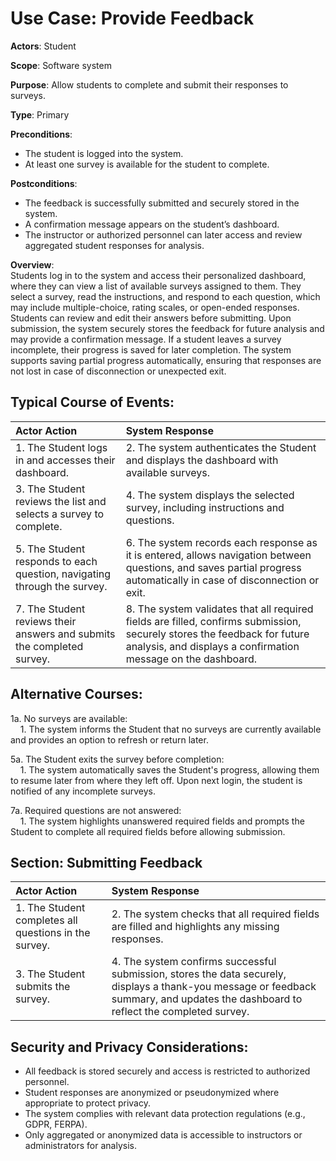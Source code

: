Use Case: Provide Feedback
=================================
**Actors**: Student

**Scope**: Software system

**Purpose**: Allow students to complete and submit their responses to surveys.

**Type**: Primary

**Preconditions**:
- The student is logged into the system.
- At least one survey is available for the student to complete.

**Postconditions**:
- The feedback is successfully submitted and securely stored in the system.
- A confirmation message appears on the student’s dashboard.
- The instructor or authorized personnel can later access and review aggregated student responses for analysis.

**Overview**:  
Students log in to the system and access their personalized dashboard, where they can view a list of available surveys assigned to them. They select a survey, read the instructions, and respond to each question, which may include multiple-choice, rating scales, or open-ended responses. Students can review and edit their answers before submitting. Upon submission, the system securely stores the feedback for future analysis and may provide a confirmation message. If a student leaves a survey incomplete, their progress is saved for later completion. The system supports saving partial progress automatically, ensuring that responses are not lost in case of disconnection or unexpected exit.

Typical Course of Events:
----------------------

| Actor Action | System Response |
|:--------------|:----------------|
| 1. The Student logs in and accesses their dashboard. | 2. The system authenticates the Student and displays the dashboard with available surveys. |
| 3. The Student reviews the list and selects a survey to complete. | 4. The system displays the selected survey, including instructions and questions. |
| 5. The Student responds to each question, navigating through the survey. | 6. The system records each response as it is entered, allows navigation between questions, and saves partial progress automatically in case of disconnection or exit. |
| 7. The Student reviews their answers and submits the completed survey. | 8. The system validates that all required fields are filled, confirms submission, securely stores the feedback for future analysis, and displays a confirmation message on the dashboard. |

Alternative Courses:
-----------
1a. No surveys are available:  
&nbsp;&nbsp;&nbsp;&nbsp;1. The system informs the Student that no surveys are currently available and provides an option to refresh or return later.

5a. The Student exits the survey before completion:  
&nbsp;&nbsp;&nbsp;&nbsp;1. The system automatically saves the Student's progress, allowing them to resume later from where they left off. Upon next login, the student is notified of any incomplete surveys.

7a. Required questions are not answered:  
&nbsp;&nbsp;&nbsp;&nbsp;1. The system highlights unanswered required fields and prompts the Student to complete all required fields before allowing submission.

Section: Submitting Feedback
-----------
| Actor Action | System Response |
|:--------------|:----------------|
| 1. The Student completes all questions in the survey. | 2. The system checks that all required fields are filled and highlights any missing responses. |
| 3. The Student submits the survey. | 4. The system confirms successful submission, stores the data securely, displays a thank-you message or feedback summary, and updates the dashboard to reflect the completed survey. |

Security and Privacy Considerations:
-----------
- All feedback is stored securely and access is restricted to authorized personnel.
- Student responses are anonymized or pseudonymized where appropriate to protect privacy.
- The system complies with relevant data protection regulations (e.g., GDPR, FERPA).
- Only aggregated or anonymized data is accessible to instructors or administrators for analysis.
